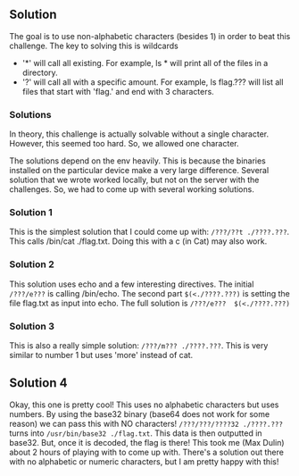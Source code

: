## Solution 

The goal is to use non-alphabetic characters (besides 1) in order to beat this challenge. The key to solving this is wildcards

- '*' will call all existing. For example, ls * will print all of the files in a directory. 
- '?' will call all with a specific amount. For example, ls flag.??? will list all files that start with 'flag.' and end with 3 characters.  

### Solutions 
In theory, this challenge is actually solvable without a single character. However, this seemed too hard. So, we allowed one character.   
  
The solutions depend on the env heavily. This is because the binaries installed on the particular device make a very large difference. Several solution that we wrote worked locally, but not on the server with the challenges. So, we had to come up with several working solutions.   
  
### Solution 1 
This is the simplest solution that I could come up with: `/???/??t ./????.???`. This calls /bin/cat ./flag.txt. Doing this with a c (in Cat) may also work. 

### Solution 2 
This solution uses echo and a few interesting directives. The initial `/???/e???` is calling /bin/echo. The second part `$(<./????.???)` is setting the file flag.txt as input into echo. The full solution is `/???/e???  $(<./????.???)`

### Solution 3 
This is also a really simple solution: `/???/m??? ./????.???`. This is very similar to number 1 but uses 'more' instead of cat. 

## Solution 4 
Okay, this one is pretty cool! This uses no alphabetic characters but uses numbers. By using the base32 binary (base64 does not work for some reason) we can pass this with NO characters! `/???/???/????32 ./????.???` turns into `/usr/bin/base32 ./flag.txt`. This data is then outputted in base32. But, once it is decoded, the flag is there! This took me (Max Dulin) about 2 hours of playing with to come up with. There's a solution out there with no alphabetic or numeric characters, but I am pretty happy with this! 
